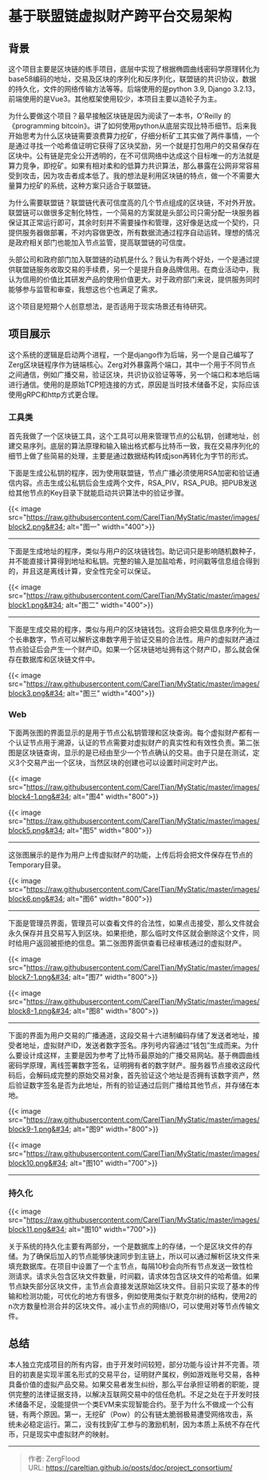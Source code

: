 # 基于联盟链虚拟财产跨平台交易架构


## 背景

这个项目主要是区块链的练手项目，底层中实现了根据椭圆曲线密码学原理转化为base58编码的地址，交易及区块的序列化和反序列化，联盟链的共识协议，数据的持久化，文件的网络传输方法等等。后端使用的是python 3.9, Django 3.2.13，前端使用的是Vue3。其他框架使用较少，本项目主要以造轮子为主。

为什么要做这个项目？最早接触区块链是因为阅读了一本书，O&#39;Reilly 的《programming bitcoin》。讲了如何使用python从底层实现比特币细节。后来我开始思考为什么区块链需要浪费算力挖矿，仔细分析矿工其实做了两件事情，一个是通过寻找一个哈希值证明它获得了区块奖励，另一个就是打包用户的交易保存在区块中。公有链是完全公开透明的，在不可信网络中达成这个目标唯一的方法就是算力竞争，即挖矿。如果有相对柔和的低算力共识算法，那么暴露在公网非常容易受到攻击，因为攻击者成本低了。我的想法是利用区块链的特点，做一个不需要大量算力挖矿的系统，这种方案只适合于联盟链。

为什么需要联盟链？联盟链代表可信度高的几个节点组成的区块链，不对外开放。联盟链可以做很多定制化特性，一个简易的方案就是头部公司只需分配一块服务器保证其正常运行即可，其余时刻并不需要操作和管理，这好像是达成一个契约，只提供服务器做部署，不对内容做更改，所有数据流通过程序自动运转。理想的情况是政府相关部门也能加入节点监管，提高联盟链的可信度。

头部公司和政府部门加入联盟链的动机是什么？我认为有两个好处，一个是通过提供联盟链服务收取交易的手续费，另一个是提升自身品牌信用。在商业活动中，我认为信用的价值比其研发产品的使用价值更大。对于政府部门来说，提供服务同时能够参与监管和审查，我想这也个也满足了需求。

这个项目是短期个人创意想法，是否适用于现实场景还有待研究。

## 项目展示

这个系统的逻辑是启动两个进程，一个是django作为后端，另一个是自己编写了Zerg区块链程序作为链端核心。Zerg对外暴露两个端口，其中一个用于不同节点之间通信，例如广播交易，验证区块，共识协议验证等等，另一个端口和本地后端进行通信。使用的是原始TCP短连接的方式，原因是当时技术储备不足，实际应该使用gRPC和http方式更合理。

### 工具类

首先我做了一个区块链工具，这个工具可以用来管理节点的公私钥，创建地址，创建交易序列。底层的算法原理和输入输出格式都与比特币一致，我在交易序列化的细节上做了些简易的处理，主要是通过数据结构转成json再转化为字节的形式。

下面是生成公私钥的程序，因为使用联盟链，节点广播必须使用RSA加密和验证通信内容。点击生成公私钥后会生成两个文件，RSA_PIV，RSA_PUB。把PUB发送给其他节点的Key目录下就能启动共识算法中的验证步骤。

{{&lt; image src=&#34;https://raw.githubusercontent.com/CarelTian/MyStatic/master/images/block2.png&#34; alt=&#34;图一&#34; width=&#34;400&#34;&gt;}}

------

下面是生成地址的程序，类似与用户的区块链钱包。助记词只是影响随机数种子，并不能直接计算得到地址和私钥。完整的输入是加盐哈希，时间戳等信息组合得到的，并且这是离线计算，安全性完全可以保证。

{{&lt; image src=&#34;https://raw.githubusercontent.com/CarelTian/MyStatic/master/images/block1.png&#34; alt=&#34;图二&#34; width=&#34;400&#34;&gt;}}

------

下面是生成交易的程序，类似与用户的区块链钱包。这将会把交易信息序列化为一个长串数字，节点可以解析这串数字用于验证交易的合法性。用户的虚拟财产通过节点验证后会产生一个财产ID。如果一个区块链地址拥有这个财产ID，那么就会保存在数据库和区块链文件中。

{{&lt; image src=&#34;https://raw.githubusercontent.com/CarelTian/MyStatic/master/images/block3.png&#34; alt=&#34;图三&#34; width=&#34;400&#34;&gt;}}

### Web

下面两张图的界面显示的是用于节点公私钥管理和区块查询。每个虚拟财产都有一个认证节点用于溯源，认证的节点需要对虚拟财产的真实性和有效性负责。第二张图是区块链查询，显示的是已经由至少一个节点确认的交易。由于只是在测试，定义3个交易产出一个区块，当然区块的创建也可以设置时间定时产出。

{{&lt; image src=&#34;https://raw.githubusercontent.com/CarelTian/MyStatic/master/images/block4-1.png&#34; alt=&#34;图4&#34; width=&#34;800&#34;&gt;}}



{{&lt; image src=&#34;https://raw.githubusercontent.com/CarelTian/MyStatic/master/images/block5.png&#34; alt=&#34;图5&#34; width=&#34;800&#34;&gt;}}

------

这张图展示的是作为用户上传虚拟财产的功能，上传后将会把文件保存在节点的Temporary目录。

{{&lt; image src=&#34;https://raw.githubusercontent.com/CarelTian/MyStatic/master/images/block6.png&#34; alt=&#34;图6&#34; width=&#34;800&#34;&gt;}}

------

下面是管理员界面，管理员可以查看文件的合法性，如果点击接受，那么文件就会永久保存并且交易写入到区块。如果拒绝，那么临时文件区就会删除这个文件，同时给用户返回被拒绝的信息。第二张图界面供查看已经审核通过的虚拟财产。



{{&lt; image src=&#34;https://raw.githubusercontent.com/CarelTian/MyStatic/master/images/block7-1.png&#34; alt=&#34;图7&#34; width=&#34;800&#34;&gt;}}

{{&lt; image src=&#34;https://raw.githubusercontent.com/CarelTian/MyStatic/master/images/block8-1.png&#34; alt=&#34;图8&#34; width=&#34;800&#34;&gt;}}



------

下面的界面为用户交易的广播通道，这段交易十六进制编码存储了发送者地址，接受者地址，虚拟财产ID，发送者数字签名。序列号内容通过“钱包”生成而来。为什么要设计成这样，主要是因为参考了比特币最原始的广播交易网站。基于椭圆曲线密码学原理，离线签署数字签名，证明拥有者的数字财产。服务器节点接收这段代码后，会解码成完整的原始交易对象，首先验证这个地址是否拥有该数字资产，然后验证数字签名是否为此地址，所有的验证通过后则广播给其他节点，并存储在本地。

{{&lt; image src=&#34;https://raw.githubusercontent.com/CarelTian/MyStatic/master/images/block9-1.png&#34; alt=&#34;图9&#34; width=&#34;800&#34;&gt;}}

{{&lt; image src=&#34;https://raw.githubusercontent.com/CarelTian/MyStatic/master/images/block10.png&#34; alt=&#34;图10&#34; width=&#34;700&#34;&gt;}}

------

### 持久化



{{&lt; image src=&#34;https://raw.githubusercontent.com/CarelTian/MyStatic/master/images/block11.png&#34; alt=&#34;图10&#34; width=&#34;700&#34;&gt;}}

关于系统的持久化主要有两部分，一个是数据库上的存储，一个是区块文件的存储。为了确保后加入的节点能够快速同步到主链上，所以可以通过解析区块文件来填充数据库。在项目中设置了一个主节点，每隔10秒会向所有节点发送一致性检测请求。请求头包含区块文件数量，时间戳，请求体包含区块文件的哈希值。如果节点缺失部分区块文件，主节点会直接发送原始区块文件。目前只实现了基本的传输和检测功能，可优化的地方有很多，例如使用类似于默克尔树的结构，使用2的n次方数量检测合并的区块文件。减小主节点的网络I/O，可以使用对等节点传输文件。









## 总结

本人独立完成项目的所有内容，由于开发时间较短，部分功能与设计并不完善。项目的初衷是实现半匿名形式的交易平台，证明财产属权，例如游戏账号交易，各种具备价值的虚拟产品交易。如果交易者发生纠纷，那么平台承担证明者的职能，提供完整的法律证据支持，以解决互联网交易中的信任危机。不足之处在于开发时技术储备不足，没能提供一个类EVM来实现智能合约。至于为什么不做成一个公有链，有两个原因。第一，无挖矿（Pow）的公有链太脆弱极易遭受网络攻击，系统未必稳定运行。第二，没有找到矿工参与的激励机制，因为本质上系统不存在代币，只是现实中虚拟财产的映射。


---

> 作者: ZergFlood  
> URL: https://careltian.github.io/posts/doc/project_consortium/  

